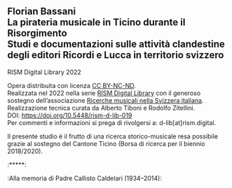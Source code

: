 ## Florian Bassani <br>La pirateria musicale in Ticino durante il Risorgimento <br>Studi e documentazioni sulle attività clandestine <br>degli editori Ricordi e Lucca in territorio svizzero


RISM Digital Library 2022



Opera distribuita con licenza [CC BY-NC-ND](http://creativecommons.org/licenses/by-nc-nd/4.0/deed.it). <br>Realizzata nel 2022 nella serie [RISM Digital Library](https://rism.digital/it/publications/d-lib.html) con il generoso sostegno dell’associazione [Ricerche musicali nella Svizzera italiana](http://www.ricercamusica.ch/index.htm). <br>Realizzazione tecnica curata da Alberto Tiboni e Rodolfo Zitellini. <br>DOI: <https://doi.org/10.5448/rism-d-lib-019> <br>Per commenti e informazioni si prega di rivolgersi a: d-lib\[at\]rism.digital.


Il presente studio è il frutto di una ricerca storico-musicale resa possibile grazie al sostegno del Cantone Ticino (Borsa di ricerca per il biennio 2018/2020). 



:\*\*\*\*\*:



:Alla memoria di Padre Callisto Caldelari (1934–2014):

